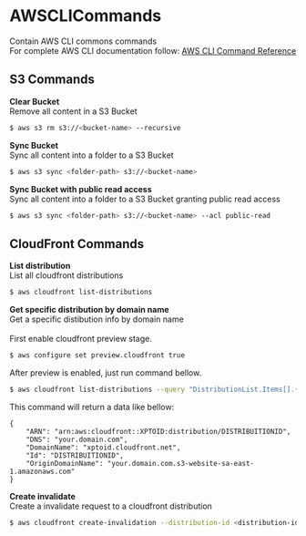 # AWSCLICommands
Contain AWS CLI commons commands<br />
For complete AWS CLI documentation follow: [AWS CLI Command Reference](https://docs.aws.amazon.com/cli/latest/index.html)

S3 Commands
-------------

**Clear Bucket**<br />
Remove all content in a S3 Bucket
```sh
$ aws s3 rm s3://<bucket-name> --recursive
```

**Sync Bucket**<br />
Sync all content into a folder to a S3 Bucket
```sh
$ aws s3 sync <folder-path> s3://<bucket-name>
```

**Sync Bucket with public read access**<br />
Sync all content into a folder to a S3 Bucket granting public read access
```sh
$ aws s3 sync <folder-path> s3://<bucket-name> --acl public-read
```

CloudFront Commands
-------------
**List distribution**<br />
List all cloudfront distributions
```sh
$ aws cloudfront list-distributions
```

**Get specific distribution by domain name**<br />
Get a specific distibution info by domain name<br />
<br />
First enable cloudfront preview stage.
```sh
$ aws configure set preview.cloudfront true
```
After preview is enabled, just run command bellow.
```sh
$ aws cloudfront list-distributions --query "DistributionList.Items[].{DomainName: DomainName, OriginDomainName: Origins.Items[0].DomainName, Id: Id, ARN: ARN, DNS: Aliases.Items[0]}[?contains(OriginDomainName, 'your.domain.com')] | [0]"
```
This command will return a data like bellow:
```
{
    "ARN": "arn:aws:cloudfront::XPTOID:distribution/DISTRIBUITIONID",
    "DNS": "your.domain.com",
    "DomainName": "xptoid.cloudfront.net",
    "Id": "DISTRIBUITIONID",
    "OriginDomainName": "your.domain.com.s3-website-sa-east-1.amazonaws.com"
}
```

**Create invalidate**<br />
Create a invalidate request to a cloudfront distribution
```sh
$ aws cloudfront create-invalidation --distribution-id <distribution-id> --paths "/*"
```
